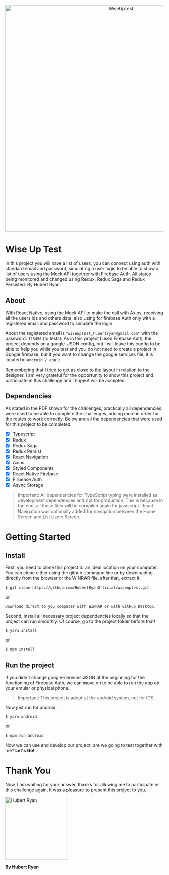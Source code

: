 <p align="center">
  <img src="https://imgur.com/sGkWVXO.png" width="720" title="WiseUpTest">
</p>

# Wise Up Test

In this project you will have a list of users, you can connect using auth with standard email and password, simulating a user login to be able to show a list of users using the Mock API together with Firebase Auth. All states being monitored and changed using Redux, Redux Saga and Redux Persisted.
By Hubert Ryan.

## About

With React Native, using the Mock API to make the call with Axios, receiving all the users ids and others data, also using for firebase Auth only with a registered email and password to simulate the login.

About the registered email is `"wiseuptest_hubertryan@gmail.com"` with the password: `123456` (to tests). As in this project I used Firebase Auth, the project depends on a google .JSON config, but I will leave this config to be able to help you while you test and you do not need to create a project in Google firebase, but if you want to change the google services file, it is located in `android / app /`.

Remembering that I tried to get as close to the layout in relation to the designer. I am very grateful for the opportunity to show this project and participate in this challenge and I hope it will be accepted.

## Dependencies

As stated in the PDF shown for the challenges, practically all dependencies were used to be able to complete the challenges, adding more in order for the routes to work correctly. Below are all the dependencies that were used for this project to be completed.

- [x] Typescript
- [x] Redux
- [x] Redux Saga
- [x] Redux Persist
- [x] React Navigation
- [x] Axios
- [x] Styled Components
- [x] React Native Firebase
- [x] Firbease Auth
- [x] Async Storage

> Important: All dependencies for TypeScript typing were installed as development dependencies and not for production. This is because in the end, all these files will be compiled again for javascript. React Navigation was optionally added for navigation between the Home Screen and List Users Screen.

# Getting Started

## Install

First, you need to clone this project to an ideal location on your computer. You can clone either using the github command line or by downloading directly from the browser or the WINRAR file, after that, extract it.

```sh
$ git clone https://github.com/HubertRyanOfficial/wiseuptest.git
```

or

```sh
Download direct to you computer with WINRAR or with GitHub Desktop.
```

Second, install all necessary project dependencies locally so that the project can run smoothly. Of course, go to the project folder before that!

```sh
$ yarn install
```

or

```sh
$ npm install
```

## Run the project

If you didn't change google-services.JSON at the beginning for the functioning of Firebase Auth, we can move on to be able to run the app on your emular or physical phone.

> Important: This project is adept at the android system, not for IOS.

Now just run for android.

```sh
$ yarn android
```

or

```sh
$ npm run android
```

Now we can use and develop our project, are we going to test together with me? **Let's Go!**

# Thank You

Now, I am waiting for your answer, thanks for allowing me to participate in this challenge again, it was a pleasure to present this project to you.

<p align="left">
  <img src="https://imgur.com/RIfwVLj.png" width="200" title="Hubert Ryan">
</p>

**By Hubert Ryan**
